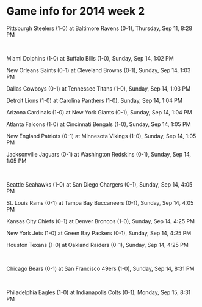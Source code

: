 # Game info for 2014 week 2

Pittsburgh Steelers (1-0) at Baltimore Ravens (0-1), Thursday, Sep 11, 8:28 PM


<br/>

Miami Dolphins (1-0) at Buffalo Bills (1-0), Sunday, Sep 14, 1:02 PM

New Orleans Saints (0-1) at Cleveland Browns (0-1), Sunday, Sep 14, 1:03 PM

Dallas Cowboys (0-1) at Tennessee Titans (1-0), Sunday, Sep 14, 1:03 PM

Detroit Lions (1-0) at Carolina Panthers (1-0), Sunday, Sep 14, 1:04 PM

Arizona Cardinals (1-0) at New York Giants (0-1), Sunday, Sep 14, 1:04 PM

Atlanta Falcons (1-0) at Cincinnati Bengals (1-0), Sunday, Sep 14, 1:05 PM

New England Patriots (0-1) at Minnesota Vikings (1-0), Sunday, Sep 14, 1:05 PM

Jacksonville Jaguars (0-1) at Washington Redskins (0-1), Sunday, Sep 14, 1:05 PM


<br/>

Seattle Seahawks (1-0) at San Diego Chargers (0-1), Sunday, Sep 14, 4:05 PM

St. Louis Rams (0-1) at Tampa Bay Buccaneers (0-1), Sunday, Sep 14, 4:05 PM

Kansas City Chiefs (0-1) at Denver Broncos (1-0), Sunday, Sep 14, 4:25 PM

New York Jets (1-0) at Green Bay Packers (0-1), Sunday, Sep 14, 4:25 PM

Houston Texans (1-0) at Oakland Raiders (0-1), Sunday, Sep 14, 4:25 PM


<br/>

Chicago Bears (0-1) at San Francisco 49ers (1-0), Sunday, Sep 14, 8:31 PM


<br/>

Philadelphia Eagles (1-0) at Indianapolis Colts (0-1), Monday, Sep 15, 8:31 PM

